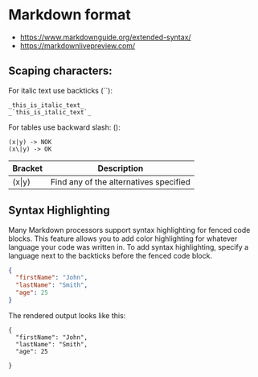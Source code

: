 # Markdown format

- https://www.markdownguide.org/extended-syntax/ 
- https://markdownlivepreview.com/ 



## Scaping characters:

For italic text use backticks (``):
```
_this_is_italic_text_
_`this_is_italic_text`_
```

For tables use backward slash: (\):

```
(x|y) -> NOK
(x\|y) -> OK 
```

| Bracket | Description | 
| ------- | :----------: |
| (x\|y) | Find any of the alternatives specified |




## Syntax Highlighting
Many Markdown processors support syntax highlighting for fenced code blocks. This feature allows you to add color highlighting for whatever language your code was written in. To add syntax highlighting, specify a language next to the backticks before the fenced code block.

```json
{
  "firstName": "John",
  "lastName": "Smith",
  "age": 25
}
```
The rendered output looks like this:
```
{
  "firstName": "John",
  "lastName": "Smith",
  "age": 25

}
```